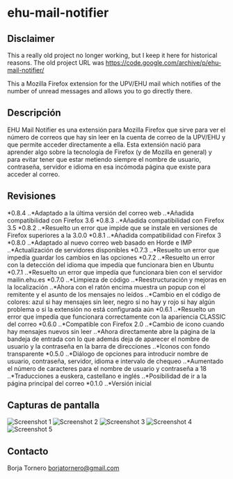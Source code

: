 # ehu-mail-notifier

## Disclaimer

This a really old project no longer working, but I keep it here for historical reasons. The old project URL was https://code.google.com/archive/p/ehu-mail-notifier/

This a Mozilla Firefox extension for the UPV/EHU mail which notifies of the number of unread messages and allows you to go directly there.

## Descripción

EHU Mail Notifier es una extensión para Mozilla Firefox que sirve para ver el número de correos que hay sin leer en la cuenta de correo de la UPV/EHU y que permite acceder directamente a ella. Esta extensión nació para aprender algo sobre la tecnología de Firefox (y de Mozilla en general) y para evitar tener que estar metiendo siempre el nombre de usuario, contraseña, servidor e idioma en esa incómoda página que existe para acceder al correo.

## Revisiones

*0.8.4
..*Adaptado a la última versión del correo web
..*Añadida compatibilidad con Firefox 3.6
*0.8.3
..*Añadida compatibilidad con Firefox 3.5
*0.8.2
..*Resuelto un error que impide que se instale en versiones de Firefox superiores a la 3.0.0
*0.8.1
..*Añadida compatibilidad con Firefox 3
*0.8.0
..*Adaptado al nuevo correo web basado en Horde e IMP
..*Actualización de servidores disponibles
*0.7.3
..*Resuelto un error que impedía guardar los cambios en las opciones
*0.7.2
..*Resuelto un error con la detección del idioma que impedía que funcionara bien en Ubuntu
*0.7.1
..*Resuelto un error que impedía que funcionara bien con el servidor mailin.ehu.es
*0.7.0
..*Limpieza de código
..*Reestructuración y mejoras en la localización
..*Ahora con el ratón encima muestra un popup con el remitente y el asunto de los mensajes no leídos
..*Cambio en el código de colores: azul si hay mensajes sin leer, negro si no hay y rojo si hay algún problema o si la extensión no está configurada aún
*0.6.1
..*Resuelto un error que impedía que funcionara correctamente con la apariencia CLASSIC del correo
*0.6.0
..*Compatible con Firefox 2.0
..*Cambio de icono cuando hay mensajes nuevos sin leer
..*Ahora directamente abre la página de la bandeja de entrada con lo que además deja de aparecer el nombre de usuario y la contraseña en la barra de direcciones
..*Iconos con fondo transparente
*0.5.0
..*Diálogo de opciones para introducir nombre de usuario, contraseña, servidor, idioma e intervalo de chequeo
..*Aumentado el número de caracteres para el nombre de usuario y contraseña a 18
..*Traducciones a euskera, castellano e inglés
..*Posibilidad de ir a la página principal del correo
*0.1.0
..*Versión inicial

## Capturas de pantalla

![Screenshot 1](screenshots/filename.png "Screenshot 1")
![Screenshot 2](screenshots/filename.png "Screenshot 2")
![Screenshot 3](screenshots/filename.png "Screenshot 3")
![Screenshot 4](screenshots/filename.png "Screenshot 4")
![Screenshot 5](screenshots/filename.png "Screenshot 5")

## Contacto

Borja Tornero <borjatornero@gmail.com>
